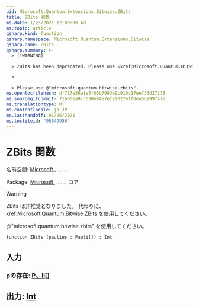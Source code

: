 ```yaml
---
uid: Microsoft.Quantum.Extensions.Bitwise.ZBits
title: ZBits 関数
ms.date: 1/23/2021 12:00:00 AM
ms.topic: article
qsharp.kind: function
qsharp.namespace: Microsoft.Quantum.Extensions.Bitwise
qsharp.name: ZBits
qsharp.summary: >-
  > [!WARNING]

  > ZBits has been deprecated. Please use <xref:Microsoft.Quantum.Bitwise.ZBits> instead.

  >

  > Please use @"microsoft.quantum.bitwise.zbits".
ms.openlocfilehash: df717e56a1e5fb5b7983e9c910d17ee733d27238
ms.sourcegitcommit: 71605ea9cc630e84e7ef29027e1f0ea06299747e
ms.translationtype: MT
ms.contentlocale: ja-JP
ms.lasthandoff: 01/26/2021
ms.locfileid: "98849950"
---
```

# <a name="zbits-function"></a>ZBits 関数

名前空間: [Microsoft..](xref:Microsoft.Quantum.Extensions.Bitwise) .......

Package: [Microsoft.](https://nuget.org/packages/Microsoft.Quantum.QSharp.Core) ....... コア


> [!WARNING]
> ZBits は非推奨となりました。 代わりに、<xref:Microsoft.Quantum.Bitwise.ZBits> を使用してください。
>
> @"microsoft.quantum.bitwise.zbits" を使用してください。



```qsharp
function ZBits (paulies : Pauli[]) : Int
```


## <a name="input"></a>入力

### <a name="paulies--pauli"></a>pの存在: [P、li](xref:microsoft.quantum.lang-ref.pauli)[]





## <a name="output--int"></a>出力: [Int](xref:microsoft.quantum.lang-ref.int)

